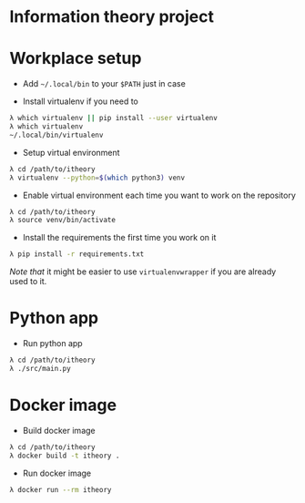 # Information theory project

# Workplace setup

* Add `~/.local/bin` to your `$PATH` just in case

* Install virtualenv if you need to

```sh
λ which virtualenv || pip install --user virtualenv
λ which virtualenv
~/.local/bin/virtualenv
```

* Setup virtual environment

```sh
λ cd /path/to/itheory
λ virtualenv --python=$(which python3) venv
```

* Enable virtual environment each time you want to work on the repository

```sh
λ cd /path/to/itheory
λ source venv/bin/activate
```

* Install the requirements the first time you work on it

```sh
λ pip install -r requirements.txt
```

*Note that* it might be easier to use `virtualenvwrapper` if you are already
used to it.

# Python app

* Run python app

```sh
λ cd /path/to/itheory
λ ./src/main.py
```

# Docker image

* Build docker image

```sh
λ cd /path/to/itheory
λ docker build -t itheory .
```

* Run docker image

```sh
λ docker run --rm itheory
```
